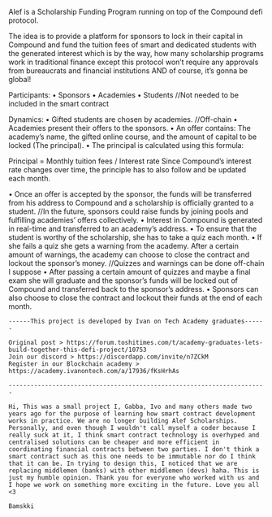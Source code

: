 Alef is a Scholarship Funding Program running on top of the Compound defi protocol.

The idea is to provide a platform for sponsors to lock in their capital in Compound and fund the tuition fees of smart and dedicated students with the generated interest which is by the way, how many scholarship programs work in traditional finance except this protocol won’t require any approvals from bureaucrats and financial institutions AND of course, it’s gonna be global!

Participants:
• Sponsors
• Academies
• Students //Not needed to be included in the smart contract

Dynamics:
• Gifted students are chosen by academies. //Off-chain
• Academies present their offers to the sponsors.
• An offer contains: The academy’s name, the gifted online course, and the amount of capital to be locked (The principal).
• The principal is calculated using this formula:

Principal = Monthly tuition fees / Interest rate
Since Compound’s interest rate changes over time, the principle has to also follow and be updated each month.

• Once an offer is accepted by the sponsor, the funds will be transferred from his address to Compound and a scholarship is officially granted to a student. //In the future, sponsors could raise funds by joining pools and fulfilling academies’ offers collectively.
• Interest in Compound is generated in real-time and transferred to an academy’s address.
• To ensure that the student is worthy of the scholarship, she has to take a quiz each month.
• If she fails a quiz she gets a warning from the academy. After a certain amount of warnings, the academy can choose to close the contract and lockout the sponsor’s money. //Quizzes and warnings can be done off-chain I suppose
• After passing a certain amount of quizzes and maybe a final exam she will graduate and the sponsor’s funds will be locked out of Compound and transferred back to the sponsor’s address.
• Sponsors can also choose to close the contract and lockout their funds at the end of each month.
    
    
    
    
    ------This project is developed by Ivan on Tech Academy graduates------
    
    Original post > https://forum.toshitimes.com/t/academy-graduates-lets-build-together-this-defi-project/10753
    Join our discord > https://discordapp.com/invite/n7ZCkM
    Register in our Blockchain academy > https://academy.ivanontech.com/a/17936/fKsHrhAs
    
    -----------------------------------------------------------------------
    
    Hi, This was a small project I, Gabba, Ivo and many others made two years ago for the purpose of learning how smart contract development works in practice. We are no longer building Alef Scholarships. Personally, and even though I wouldn't call myself a coder because I really suck at it, I think smart contract technology is overhyped and centralised solutions can be cheaper and more efficient in coordinating financial contracts between two parties. I don't think a smart contract such as this one needs to be immutable nor do I think that it can be. In trying to design this, I noticed that we are replacing middlemen (banks) with other middlemen (devs) haha. This is just my humble opinion. Thank you for everyone who worked with us and I hope we work on something more exciting in the future. Love you all <3
    
    Bamskki
    
    
    
